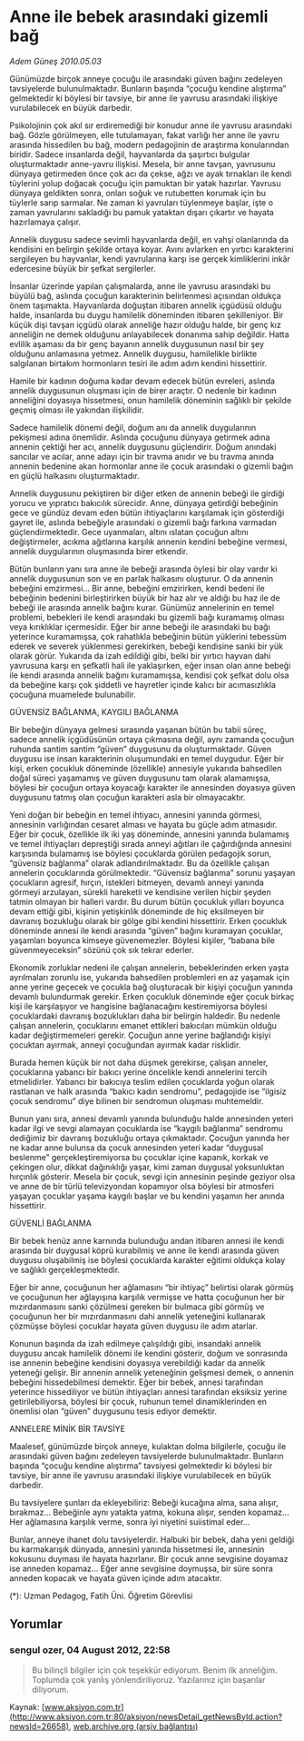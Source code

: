 # Anne ile bebek arasındaki gizemli bağ

*Adem Güneş 2010.05.03*

<div class="news-detail-text-todays">
 <div>
 </div>
 <div>
 </div>
 <div id="newsSpot">
  <font class="detail-spot">
   Günümüzde birçok anneye çocuğu ile arasındaki güven bağını zedeleyen tavsiyelerde bulunulmaktadır. Bunların başında “çocuğu kendine alıştırma” gelmektedir ki böylesi bir tavsiye, bir anne ile yavrusu arasındaki ilişkiye vurulabilecek en büyük darbedir.
  </font>
 </div>
 <div id="newsText">
  <font class="detail-text">
   <p class="MsoNormal">
    Psikolojinin çok akıl sır erdiremediği bir konudur anne ile yavrusu arasındaki bağ. Gözle görülmeyen, elle tutulamayan, fakat varlığı her anne ile yavru arasında hissedilen bu bağ, modern pedagojinin de araştırma konularından biridir. Sadece insanlarda değil, hayvanlarda da şaşırtıcı bulgular oluşturmaktadır anne-yavru ilişkisi. Mesela, bir anne tavşan, yavrusunu dünyaya getirmeden önce çok acı da çekse, ağzı ve ayak tırnakları ile kendi tüylerini yolup doğacak çocuğu için pamuktan bir yatak hazırlar. Yavrusu dünyaya geldikten sonra, onları soğuk ve rutubetten korumak için bu tüylerle sarıp sarmalar. Ne zaman ki yavruları tüylenmeye başlar, işte o zaman yavrularını sakladığı bu pamuk yataktan dışarı çıkartır ve hayata hazırlamaya çalışır.
   </p>
   <p class="MsoNormal">
    Annelik duygusu sadece sevimli hayvanlarda değil, en vahşi olanlarında da kendisini en belirgin şekilde ortaya koyar. Avını avlarken en yırtıcı karakterini sergileyen bu hayvanlar, kendi yavrularına karşı ise gerçek kimliklerini inkâr edercesine büyük bir şefkat sergilerler.
   </p>
   <p class="MsoNormal">
    İnsanlar üzerinde yapılan çalışmalarda, anne ile yavrusu arasındaki bu büyülü bağ, aslında çocuğun karakterinin belirlenmesi açısından oldukça önem taşımakta. Hayvanlarda doğuştan itibaren annelik içgüdüsü olduğu halde, insanlarda bu duygu hamilelik döneminden itibaren şekilleniyor. Bir küçük dişi tavşan içgüdü olarak anneliğe hazır olduğu halde, bir genç kız anneliğin ne demek olduğunu anlayabilecek donanıma sahip değildir. Hatta evlilik aşaması da bir genç bayanın annelik duygusunun nasıl bir şey olduğunu anlamasına yetmez. Annelik duygusu, hamilelikle birlikte salgılanan birtakım hormonların tesiri ile adım adım kendini hissettirir.
   </p>
   <p class="MsoNormal">
    Hamile bir kadının doğuma kadar devam edecek bütün evreleri, aslında annelik duygusunun oluşması için de birer araçtır. O nedenle bir kadının anneliğini doyasıya hissetmesi, onun hamilelik döneminin sağlıklı bir şekilde geçmiş olması ile yakından ilişkilidir.
   </p>
   <p class="MsoNormal">
    Sadece hamilelik dönemi değil, doğum anı da annelik duygularının pekişmesi adına önemlidir. Aslında çocuğunu dünyaya getirmek adına annenin çektiği her acı, annelik duygusunu güçlendirir. Doğum anındaki sancılar ve acılar, anne adayı için bir travma anıdır ve bu travma anında annenin bedenine akan hormonlar anne ile çocuk arasındaki o gizemli bağın en güçlü halkasını oluşturmaktadır.
   </p>
   <p class="MsoNormal">
    Annelik duygusunu pekiştiren bir diğer etken de annenin bebeği ile girdiği yorucu ve yıpratıcı bakıcılık sürecidir. Anne, dünyaya getirdiği bebeğinin gece ve gündüz devam eden bütün ihtiyaçlarını karşılamak için gösterdiği gayret ile, aslında bebeğiyle arasındaki o gizemli bağı farkına varmadan güçlendirmektedir. Gece uyanmaları, altını ıslatan çocuğun altını değiştirmeler, acıkma ağıtlarına karşılık annenin kendini bebeğine vermesi, annelik duygularının oluşmasında birer etkendir.
   </p>
   <p class="MsoNormal">
    Bütün bunların yanı sıra anne ile bebeği arasında öylesi bir olay vardır ki annelik duygusunun son ve en parlak halkasını oluşturur. O da annenin bebeğini emzirmesi... Bir anne, bebeğini emzirirken, kendi bedeni ile bebeğinin bedenini birleştirirken büyük bir haz alır ve aldığı bu haz ile de bebeği ile arasında annelik bağını kurar. Günümüz annelerinin en temel problemi, bebekleri ile kendi arasındaki bu gizemli bağı kuramamış olması veya kırıklıklar içermesidir. Eğer bir anne bebeği ile arasındaki bu bağı yeterince kuramamışsa, çok rahatlıkla bebeğinin bütün yüklerini tebessüm ederek ve severek yüklenmesi gerekirken, bebeği kendisine sanki bir yük olarak görür. Yukarıda da izah edildiği gibi, belki bir yırtıcı hayvan dahi yavrusuna karşı en şefkatli hali ile yaklaşırken, eğer insan olan anne bebeği ile kendi arasında annelik bağını kuramamışsa, kendisi çok şefkat dolu olsa da bebeğine karşı çok şiddetli ve hayretler içinde kalıcı bir acımasızlıkla çocuğuna muamelede bulunabilir.
   </p>
   <p class="MsoNormal">
   </p>
   <p class="MsoNormal">
    GÜVENSİZ BAĞLANMA, KAYGILI BAĞLANMA
   </p>
   <p class="MsoNormal">
    Bir bebeğin dünyaya gelmesi sırasında yaşanan bütün bu tabii süreç, sadece annelik içgüdüsünün ortaya çıkmasına değil, aynı zamanda çocuğun ruhunda santim santim “güven” duygusunu da oluşturmaktadır. Güven duygusu ise insan karakterinin oluşumundaki en temel duygudur. Eğer bir kişi, erken çocukluk döneminde (özellikle) annesiyle yukarıda bahsedilen doğal süreci yaşamamış ve güven duygusunu tam olarak alamamışsa, böylesi bir çocuğun ortaya koyacağı karakter ile annesinden doyasıya güven duygusunu tatmış olan çocuğun karakteri asla bir olmayacaktır.
   </p>
   <p class="MsoNormal">
    Yeni doğan bir bebeğin en temel ihtiyacı, annesini yanında görmesi, annesinin varlığından cesaret alması ve hayata bu güçle adım atmasıdır. Eğer bir çocuk, özellikle ilk iki yaş döneminde, annesini yanında bulamamış ve temel ihtiyaçları depreştiği sırada anneyi ağıtları ile çağırdığında annesini karşısında bulamamış ise böylesi çocuklarda görülen pedagojik sorun, “güvensiz bağlanma” olarak adlandırılmaktadır. Bu da özellikle çalışan annelerin çocuklarında görülmektedir. “Güvensiz bağlanma” sorunu yaşayan çocukların agresif, hırçın, istekleri bitmeyen, devamlı anneyi yanında görmeyi arzulayan, sürekli hareketli ve kendisine verilen hiçbir şeyden tatmin olmayan bir halleri vardır. Bu durum bütün çocukluk yılları boyunca devam ettiği gibi, kişinin yetişkinlik döneminde de hiç eksilmeyen bir davranış bozukluğu olarak bir gölge gibi kendini hissettirir. Erken çocukluk döneminde annesi ile kendi arasında “güven” bağını kuramayan çocuklar, yaşamları boyunca kimseye güvenemezler. Böylesi kişiler, “babana bile güvenmeyeceksin” sözünü çok sık tekrar ederler.
   </p>
   <p class="MsoNormal">
    Ekonomik zorluklar nedeni ile çalışan annelerin, bebeklerinden erken yaşta ayrılmaları zorunlu ise, yukarıda bahsedilen problemleri en az yaşamak için anne yerine geçecek ve çocukla bağ oluşturacak bir kişiyi çocuğun yanında devamlı bulundurmak gerekir. Erken çocukluk döneminde eğer çocuk birkaç kişi ile karşılaşıyor ve hangisine bağlanacağını kestiremiyorsa böylesi çocuklardaki davranış bozuklukları daha bir belirgin haldedir. Bu nedenle çalışan annelerin, çocuklarını emanet ettikleri bakıcıları mümkün olduğu kadar değiştirmemeleri gerekir. Çocuğun anne yerine bağlandığı kişiyi çocuktan ayırmak, anneyi çocuğundan ayırmak kadar risklidir.
   </p>
   <p class="MsoNormal">
    Burada hemen küçük bir not daha düşmek gerekirse, çalışan anneler, çocuklarına yabancı bir bakıcı yerine öncelikle kendi annelerini tercih etmelidirler. Yabancı bir bakıcıya teslim edilen çocuklarda yoğun olarak rastlanan ve halk arasında “bakıcı kadın sendromu”, pedagojide ise “ilgisiz çocuk sendromu” diye bilinen bir sendromun oluşması muhtemeldir.
   </p>
   <p class="MsoNormal">
    Bunun yanı sıra, annesi devamlı yanında bulunduğu halde annesinden yeteri kadar ilgi ve sevgi alamayan çocuklarda ise “kaygılı bağlanma” sendromu dediğimiz bir davranış bozukluğu ortaya çıkmaktadır. Çocuğun yanında her ne kadar anne bulunsa da çocuk annesinden yeteri kadar “duygusal beslenme” gerçekleştiremiyorsa bu çocuklar içine kapanık, korkak ve çekingen olur, dikkat dağınıklığı yaşar, kimi zaman duygusal yoksunluktan hırçınlık gösterir. Mesela bir çocuk, sevgi için annesinin peşinde geziyor olsa ve anne de bir türlü televizyondan kopamıyor olsa böylesi bir atmosferi yaşayan çocuklar yaşama kaygılı başlar ve bu kendini yaşamın her anında hissettirir.
   </p>
   <p class="MsoNormal">
   </p>
   <p class="MsoNormal">
    GÜVENLİ BAĞLANMA
   </p>
   <p class="MsoNormal">
    Bir bebek henüz anne karnında bulunduğu andan itibaren annesi ile kendi arasında bir duygusal köprü kurabilmiş ve anne ile kendi arasında güven duygusu oluşabilmiş ise böylesi çocuklarda karakter eğitimi oldukça kolay ve sağlıklı gerçekleşmektedir.
   </p>
   <p class="MsoNormal">
    Eğer bir anne, çocuğunun her ağlamasını “bir ihtiyaç” belirtisi olarak görmüş ve çocuğunun her ağlayışına karşılık vermişse ve hatta çocuğunun her bir mızırdanmasını sanki çözülmesi gereken bir bulmaca gibi görmüş ve çocuğunun her bir mızırdanmasını dahi annelik yeteneğini kullanarak çözmüşse böylesi çocuklar hayata güven duygusu ile adım atarlar.
   </p>
   <p class="MsoNormal">
    Konunun başında da izah edilmeye çalışıldığı gibi, insandaki annelik duygusu ancak hamilelik dönemi ile kendini gösterir, doğum ve sonrasında ise annenin bebeğine kendisini doyasıya verebildiği kadar da annelik yeteneği gelişir. Bir annenin annelik yeteneğinin gelişmesi demek, o annenin bebeğini hissedebilmesi demektir. Eğer bir bebek, annesi tarafından yeterince hissediliyor ve bütün ihtiyaçları annesi tarafından eksiksiz yerine getirilebiliyorsa, böylesi bir çocuk, ruhunun temel dinamiklerinden en önemlisi olan “güven” duygusunu tesis ediyor demektir.
   </p>
   <p class="MsoNormal">
   </p>
   <p class="MsoNormal">
    ANNELERE MİNİK BİR TAVSİYE
   </p>
   <p class="MsoNormal">
    Maalesef, günümüzde birçok anneye, kulaktan dolma bilgilerle, çocuğu ile arasındaki güven bağını zedeleyen tavsiyelerde bulunulmaktadır. Bunların başında “çocuğu kendine alıştırma” tavsiyesi gelmektedir ki böylesi bir tavsiye, bir anne ile yavrusu arasındaki ilişkiye vurulabilecek en büyük darbedir.
   </p>
   <p class="MsoNormal">
    Bu tavsiyelere şunları da ekleyebiliriz: Bebeği kucağına alma, sana alışır, bırakmaz… Bebeğinle aynı yatakta yatma, kokuna alışır, senden kopamaz… Her ağlamasına karşılık verme, sonra iyi niyetini suiistimal eder…
   </p>
   <p class="MsoNormal">
    Bunlar, anneye ihanet dolu tavsiyelerdir. Halbuki bir bebek, daha yeni geldiği bu karmakarışık dünyada, annesini yanında hissetmesi ile, annesinin kokusunu duyması ile hayata hazırlanır. Bir çocuk anne sevgisine doyamaz ise anneden kopamaz… Eğer anne sevgisine doymuşsa, bir süre sonra anneden kopacak ve hayata güven içinde adım atacaktır.
   </p>
   <p class="MsoNormal">
    (*): Uzman Pedagog, Fatih Üni. Öğretim Görevlisi
   </p>
  </font>
 </div>
 <div>
 </div>
 <div>
 </div>
</div>


## Yorumlar

### sengul ozer, 04 August 2012, 22:58
> Bu bilinçli bilgiler için çok teşekkür ediyorum. Benim ilk anneliğim. Toplumda çok yanlış yönlendiriliyoruz. Yazılarınız için başarılar diliyorum.

Kaynak: [www.aksiyon.com.tr](http://www.aksiyon.com.tr:80/aksiyon/newsDetail_getNewsById.action?newsId=26658), [web.archive.org (arşiv bağlantısı)](http://web.archive.org/web/20130321080054/http://www.aksiyon.com.tr:80/aksiyon/newsDetail_getNewsById.action?newsId=26658)

